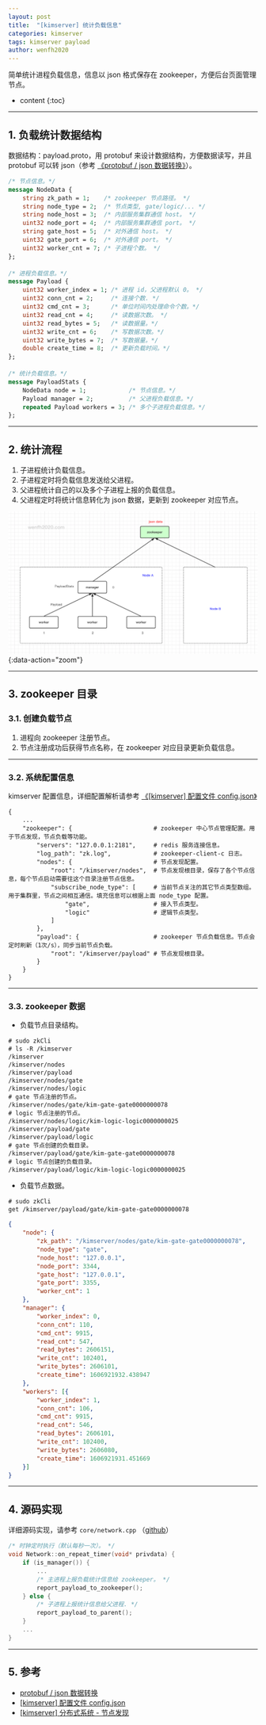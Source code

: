 ```yaml
---
layout: post
title:  "[kimserver] 统计负载信息"
categories: kimserver
tags: kimserver payload
author: wenfh2020
---
```


简单统计进程负载信息，信息以 json 格式保存在 zookeeper，方便后台页面管理节点。




* content
{:toc}

---

## 1. 负载统计数据结构

数据结构：payload.proto，用 protobuf 来设计数据结构，方便数据读写，并且 protobuf 可以转 json（参考 [《protobuf / json 数据转换》](https://wenfh2020.com/2020/10/28/protobuf-convert-json/)）。

```protobuf
/* 节点信息。*/
message NodeData {
    string zk_path = 1;    /* zookeeper 节点路径。 */
    string node_type = 2;  /* 节点类型, gate/logic/... */
    string node_host = 3;  /* 内部服务集群通信 host。 */
    uint32 node_port = 4;  /* 内部服务集群通信 port。 */
    string gate_host = 5;  /* 对外通信 host。 */
    uint32 gate_port = 6;  /* 对外通信 port。 */
    uint32 worker_cnt = 7; /* 子进程个数。 */
};

/* 进程负载信息。*/
message Payload {
    uint32 worker_index = 1; /* 进程 id，父进程默认 0。 */
    uint32 conn_cnt = 2;     /* 连接个数. */
    uint32 cmd_cnt = 3;      /* 单位时间内处理命令个数。*/
    uint32 read_cnt = 4;     /* 读数据次数。 */
    uint32 read_bytes = 5;   /* 读数据量。*/
    uint32 write_cnt = 6;    /* 写数据次数。*/
    uint32 write_bytes = 7;  /* 写数据量。*/
    double create_time = 8;  /* 更新负载时间。*/
};

/* 统计负载信息。*/
message PayloadStats {
    NodeData node = 1;            /* 节点信息。*/
    Payload manager = 2;          /* 父进程负载信息。*/
    repeated Payload workers = 3; /* 多个子进程负载信息。*/
};
```

---

## 2. 统计流程

1. 子进程统计负载信息。
2. 子进程定时将负载信息发送给父进程。
3. 父进程统计自己的以及多个子进程上报的负载信息。
4. 父进程定时将统计信息转化为 json 数据，更新到 zookeeper 对应节点。

![负载统计流程](/images/2020-12-02-23-22-36.png){:data-action="zoom"}

---

## 3. zookeeper 目录

### 3.1. 创建负载节点

1. 进程向 zookeeper 注册节点。
2. 节点注册成功后获得节点名称，在 zookeeper 对应目录更新负载信息。

---

### 3.2. 系统配置信息

kimserver 配置信息，详细配置解析请参考 [《[kimserver] 配置文件 config.json》](https://wenfh2020.com/2020/12/02/kimserver-config/)

```shell
{
    ...
    "zookeeper": {                       # zookeeper 中心节点管理配置。用于节点发现，节点负载等功能。
        "servers": "127.0.0.1:2181",     # redis 服务连接信息。
        "log_path": "zk.log",            # zookeeper-client-c 日志。
        "nodes": {                       # 节点发现配置。
            "root": "/kimserver/nodes",  # 节点发现根目录，保存了各个节点信息，每个节点启动需要往这个目录注册节点信息。
            "subscribe_node_type": [     # 当前节点关注的其它节点类型数组。用于集群里，节点之间相互通信。填充信息可以根据上面 node_type 配置。
                "gate",                  # 接入节点类型。
                "logic"                  # 逻辑节点类型。
            ]
        },
        "payload": {                     # zookeeper 节点负载信息。节点会定时刷新（1次/s），同步当前节点负载。
            "root": "/kimserver/payload" # 节点发现根目录。
        }
    }
}
```

---

### 3.3. zookeeper 数据

* 负载节点目录结构。

```shell
# sudo zkCli
# ls -R /kimserver
/kimserver
/kimserver/nodes
/kimserver/payload
/kimserver/nodes/gate
/kimserver/nodes/logic
# gate 节点注册的节点。
/kimserver/nodes/gate/kim-gate-gate0000000078
# logic 节点注册的节点。
/kimserver/nodes/logic/kim-logic-logic0000000025
/kimserver/payload/gate
/kimserver/payload/logic
# gate 节点创建的负载目录。
/kimserver/payload/gate/kim-gate-gate0000000078
# logic 节点创建的负载目录。
/kimserver/payload/logic/kim-logic-logic0000000025
```

* 负载节点数据。

```shell
# sudo zkCli
get /kimserver/payload/gate/kim-gate-gate0000000078
```

```json
{
    "node": {
        "zk_path": "/kimserver/nodes/gate/kim-gate-gate0000000078",
        "node_type": "gate",
        "node_host": "127.0.0.1",
        "node_port": 3344,
        "gate_host": "127.0.0.1",
        "gate_port": 3355,
        "worker_cnt": 1
    },
    "manager": {
        "worker_index": 0,
        "conn_cnt": 110,
        "cmd_cnt": 9915,
        "read_cnt": 547,
        "read_bytes": 2606151,
        "write_cnt": 102401,
        "write_bytes": 2606101,
        "create_time": 1606921932.438947
    },
    "workers": [{
        "worker_index": 1,
        "conn_cnt": 106,
        "cmd_cnt": 9915,
        "read_cnt": 546,
        "read_bytes": 2606101,
        "write_cnt": 102400,
        "write_bytes": 2606080,
        "create_time": 1606921931.451669
    }]
}
```

---

## 4. 源码实现

详细源码实现，请参考 `core/network.cpp` （[github](https://github.com/wenfh2020/kimserver/blob/master/src/core/network.cpp)）

```c++
/* 时钟定时执行（默认每秒一次）。 */
void Network::on_repeat_timer(void* privdata) {
    if (is_manager()) {
        ...
        /* 主进程上报负载统计信息给 zookeeper。 */
        report_payload_to_zookeeper();
    } else {
        /* 子进程上报统计信息给父进程. */
        report_payload_to_parent();
    }
    ...
}
```

---

## 5. 参考

* [protobuf / json 数据转换](https://wenfh2020.com/2020/10/28/protobuf-convert-json/)
* [[kimserver] 配置文件 config.json](https://wenfh2020.com/2020/12/02/kimserver-config/)
* [[kimserver] 分布式系统 - 节点发现](https://wenfh2020.com/2020/10/24/kimserver-nodes-discovery/)
